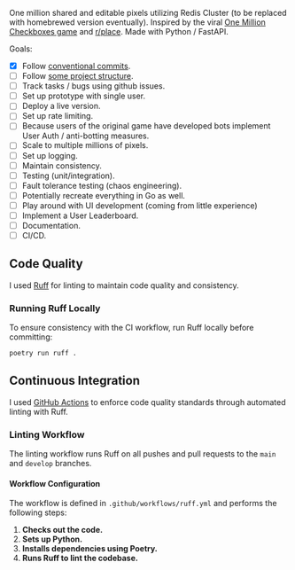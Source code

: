 One million shared and editable pixels utilizing Redis Cluster (to be replaced with homebrewed version eventually). 
Inspired by the viral [One Million Checkboxes game](https://github.com/nolenroyalty/one-million-checkboxes) and [r/place](https://en.wikipedia.org/wiki/R/place). 
Made with Python / FastAPI. 


Goals:
- [x] Follow [conventional commits](https://www.conventionalcommits.org/en/v1.0.0/).
- [ ] Follow [some project structure](https://github.com/zhanymkanov/fastapi-best-practices).
- [ ] Track tasks / bugs using github issues.
- [ ] Set up prototype with single user.
- [ ] Deploy a live version.
- [ ] Set up rate limiting.
- [ ] Because users of the original game have developed bots implement User Auth / anti-botting measures.
- [ ] Scale to multiple millions of pixels.
- [ ] Set up logging.
- [ ] Maintain consistency.
- [ ] Testing (unit/integration).
- [ ] Fault tolerance testing (chaos engineering).
- [ ] Potentially recreate everything in Go as well.
- [ ] Play around with UI development (coming from little experience)
- [ ] Implement a User Leaderboard.
- [ ] Documentation.
- [ ] CI/CD.

## Code Quality

I used [Ruff](https://github.com/charliermarsh/ruff) for linting to maintain code quality and consistency.

### Running Ruff Locally

To ensure consistency with the CI workflow, run Ruff locally before committing:

```bash
poetry run ruff .
```
## Continuous Integration

I used [GitHub Actions](https://github.com/features/actions) to enforce code quality standards through automated linting with Ruff.

### Linting Workflow

The linting workflow runs Ruff on all pushes and pull requests to the `main` and `develop` branches.

#### Workflow Configuration

The workflow is defined in `.github/workflows/ruff.yml` and performs the following steps:

1. **Checks out the code.**
2. **Sets up Python.**
3. **Installs dependencies using Poetry.**
4. **Runs Ruff to lint the codebase.**

